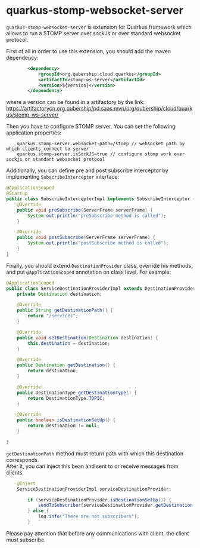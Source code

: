 # quarkus-stomp-websocket-server

`quarkus-stomp-websocket-server` is extension for Quarkus framework which allows to run a STOMP server over sockJs or over standard websocket protocol. 

First of all in order to use this extension, you should add the maven dependency:

```xml
        <dependency>
            <groupId>org.qubership.cloud.quarkus</groupId>
            <artifactId>stomp-ws-server</artifactId>
            <version>${version}</version>
        </dependency>
``` 
where a version can be found in a artifactory by the link: https://artifactorycn.org.qubership/pd.saas.mvn/org/qubership/cloud/quarkus/stomp-ws-server/

Then you have to configure STOMP server. You can set the following application properties:
```text
    quarkus.stomp-server.websocket-path=/stomp // websocket path by which clients connect to server
    quarkus.stomp-server.isSockJS=true // configure stomp work over sockjs or standart websocket protocol  
``` 
Additionally, you can define pre and post subscribe interceptor by implementing `SubscribeInterceptor` interface:

```java
@ApplicationScoped
@Startup
public class SubscribeInterceptorImpl implements SubscribeInterceptor {
    @Override
    public void preSubscribe(ServerFrame serverFrame) {
        System.out.println("preSubscribe method is called");
    }

    @Override
    public void postSubscribe(ServerFrame serverFrame) {
        System.out.println("postSubscribe method is called");
    }
}

``` 

Finally, you should extend `DestinationProvider` class, override his methods, and put `@ApplicationScoped` annotation on class level.
For example:  
```java
@ApplicationScoped
public class ServiceDestinationProviderImpl extends DestinationProvider {
    private Destination destination;

    @Override
    public String getDestinationPath() {
        return "/services";
    }

    @Override
    public void setDestination(Destination destination) {
        this.destination = destination;
    }

    @Override
    public Destination getDestination() {
        return destination;
    }

    @Override
    public DestinationType getDestinationType() {
        return DestinationType.TOPIC;
    }

    @Override
    public boolean isDestinationSetUp() {
        return destination != null;
    }

}
```
`getDestinationPath` method must return path with which this destination corresponds.  
After it, you can inject this bean and sent to or receive messages from clients.  

```java
    @Inject
    ServiceDestinationProviderImpl serviceDestinationProvider;

        if (serviceDestinationProvider.isDestinationSetUp()) {
            sendToSubscriber(serviceDestinationProvider.getDestination(), "message to subscribers");
        } else {
            log.info("There are not subscribers");
        }
```
Please pay attention that before any communications with client, the client must subscribe.